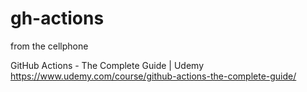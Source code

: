 # gh-actions

from the cellphone

GitHub Actions - The Complete Guide | Udemy
https://www.udemy.com/course/github-actions-the-complete-guide/